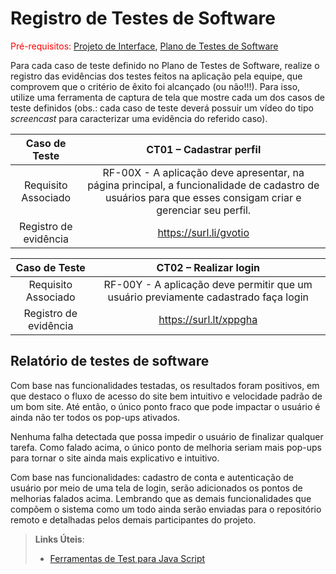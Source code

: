 # Registro de Testes de Software

<span style="color:red">Pré-requisitos: <a href="3-Projeto de Interface.md"> Projeto de Interface</a></span>, <a href="8-Plano de Testes de Software.md"> Plano de Testes de Software</a>

Para cada caso de teste definido no Plano de Testes de Software, realize o registro das evidências dos testes feitos na aplicação pela equipe, que comprovem que o critério de êxito foi alcançado (ou não!!!). Para isso, utilize uma ferramenta de captura de tela que mostre cada um dos casos de teste definidos (obs.: cada caso de teste deverá possuir um vídeo do tipo _screencast_ para caracterizar uma evidência do referido caso).

| **Caso de Teste** 	| **CT01 – Cadastrar perfil** 	|
|:---:	|:---:	|
|	Requisito Associado 	| RF-00X - A aplicação deve apresentar, na página principal, a funcionalidade de cadastro de usuários para que esses consigam criar e gerenciar seu perfil. |
|Registro de evidência | https://surl.li/gvotio |

| **Caso de Teste** 	| **CT02 – Realizar login** 	|
|:---:	|:---:	|
|	Requisito Associado 	| RF-00Y - A aplicação deve permitir que um usuário previamente cadastrado faça login |
|Registro de evidência | https://surl.lt/xppgha |

## Relatório de testes de software

Com base nas funcionalidades testadas, os resultados foram positivos, em que destaco o fluxo de acesso do site bem intuitivo e velocidade padrão de um bom site. Até então, o único ponto fraco que pode impactar o usuário é ainda não ter todos os pop-ups ativados.

Nenhuma falha detectada que possa impedir o usuário de finalizar qualquer tarefa. Como falado acima, o único ponto de melhoria seriam mais pop-ups para tornar o site ainda mais explicativo e intuitivo.

Com base nas funcionalidades: cadastro de conta e autenticação de usuário por meio de uma tela de login, serão adicionados os pontos de melhorias falados acima. Lembrando que as demais funcionalidades que compõem o sistema como um todo ainda serão enviadas para o repositório remoto e detalhadas pelos demais participantes do projeto.

> **Links Úteis**:
> - [Ferramentas de Test para Java Script](https://geekflare.com/javascript-unit-testing/)
